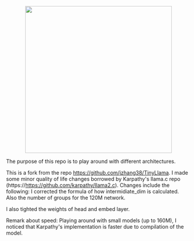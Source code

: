 <div align="center">
<img src="https://github.com/artnoage/Experimental-Llama/blob/main/llama.png" width="400">
</div>


The purpose of this repo is to play around with different architectures. 

This is a fork from the repo https://github.com/jzhang38/TinyLlama. I made some minor quality of life changes borrowed by Karpathy's llama.c repo (https://https://github.com/karpathy/llama2.c). Changes include the following:
I corrected the formula of how intermidiate_dim is calculated. Also the number of groups for the 120M network. 

I also tighted the weights of head and embed layer.

Remark about speed: Playing around with small models (up to 160M), I noticed that Karpathy's implementation is faster due to compilation of the model.
